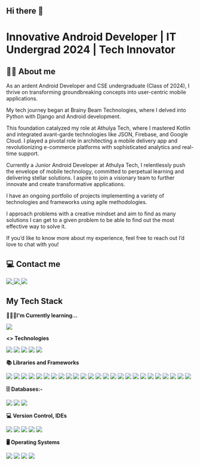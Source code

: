 ## Hi there 👋

<!--
**vaibhav201102/vaibhav201102** is a ✨ _special_ ✨ repository because its `README.md` (this file) appears on your GitHub profile.

Here are some ideas to get you started:

- 🔭 I’m currently working on ...
- 🌱 I’m currently learning ...
- 👯 I’m looking to collaborate on ...
- 🤔 I’m looking for help with ...
- 💬 Ask me about ...
- 📫 How to reach me: ...
- 😄 Pronouns: ...
- ⚡ Fun fact: ...
-->
<h1> Innovative Android Developer | IT Undergrad 2024 | Tech Innovator</h1>
<h2>🤟🏻 About me</h2>
<p>
As an ardent Android Developer and CSE undergraduate (Class of 2024), I thrive on transforming groundbreaking concepts into user-centric mobile applications.
</p>
<p>
My tech journey began at Brainy Beam Technologies, where I delved into Python with Django and Android development.
</p>
<p>
This foundation catalyzed my role at Athulya Tech, where I mastered Kotlin and integrated avant-garde technologies like JSON, Firebase, and Google Cloud. I played a pivotal role in architecting a mobile delivery app and revolutionizing e-commerce platforms with sophisticated analytics and real-time support.
</p>
<p>
Currently a Junior Android Developer at Athulya Tech, I relentlessly push the envelope of mobile technology, committed to perpetual learning and delivering stellar solutions. I aspire to join a visionary team to further innovate and create transformative applications.
</p>
<p>
I have an ongoing portfolio of projects implementing a variety of technologies and frameworks using agile methodologies. 
</p>
<p>
I approach problems with a creative mindset and aim to find as many solutions I can get to a given problem to be able to find out the most effective way to solve it.
</p>
<p>
If you’d like to know more about my experience, feel free to reach out I’d love to chat with you!
</p>
<h2>💻 Contact me</h2>
<a target = "_blank" href = "https://www.linkedin.com/in/vaibhav-joshi-042698212/">
  <img src="https://img.shields.io/badge/linkedin-0077B5?logo=linkedin&amp;logoColor=white&amp;style=for-the-badge" style="max-width: 100%;">
</a>
<a href = "https://www.instagram.com/mr._joshi._84/">
  <img src="https://img.shields.io/badge/Instagram-E4405F?logo=instagram&amp;logoColor=white&amp;style=for-the-badge" style="max-width: 100%;">
</a>
<a href = "https://github.com/vaibhav201102">
  <img src = "https://img.shields.io/badge/website-003049?style=for-the-badge&logo=About.me&logoColor=white">
</a>
<h2>My Tech Stack</h2>
<p>
  <p>
    <b>🧑🏻‍💻I'm Currently learning...</b>
  </p>
  <p>
    <a>
      <img src="https://img.shields.io/badge/Swift-F05138?logo=swift&amp;logoColor=white&amp;style=for-the-badge" style="max-width: 100%;">
    </a>
  </p>
  <p>
    <b><> Technologies</b>
  </p>
  <p>
    <a>
      <img src="https://img.shields.io/badge/Swift-F05138?logo=swift&amp;logoColor=white&amp;style=for-the-badge" style="max-width: 100%;">
    </a>
    <a>
      <img src="https://img.shields.io/badge/Java-F80000?logo=oracle&amp;logoColor=white&amp;style=for-the-badge" style="max-width: 100%;">
    </a>
    <a>
      <img src="https://img.shields.io/badge/Python-3776AB?logo=python&amp;logoColor=white&amp;style=for-the-badge" style="max-width: 100%;">
    </a>
     <a>
      <img src="https://img.shields.io/badge/Kotlin-0095D5?logo=kotlin&logoColor=white&style=for-the-badge" style="max-width: 100%;">
    </a>
     <a>
      <img src="https://img.shields.io/badge/C-A8B9CC?logo=c&logoColor=white&style=for-the-badge" style="max-width: 100%;">
    </a>
  </p>
  <p>
    <b>📚 Libraries and Frameworks</b>
  </p>
  <p>
    <a>
      <img src="https://img.shields.io/badge/Alamofire-ff5050?logo=&amp;logoColor=white&amp;style=for-the-badge" style="max-width: 100%;">
    </a>
     <a>
      <img src="https://img.shields.io/badge/Realm-39477F?logo=realm&amp;logoColor=white&amp;style=for-the-badge" style="max-width: 100%;">
    </a>
    <a>
      <img src="https://img.shields.io/badge/ML Kit-4285F4?logo=googlelens&amp;logoColor=white&amp;style=for-the-badge" style="max-width: 100%;">
    </a>
    <a>
      <img src="https://img.shields.io/badge/Picasso-0099cc?logo=&amp;logoColor=black&amp;style=for-the-badge" style="max-width: 100%;">
    </a>
    <a>
      <img src="https://img.shields.io/badge/Glide-32a852?logo=&logoColor=black&style=for-the-badge" style="max-width: 100%;">
    </a>
    <a>
      <img src="https://img.shields.io/badge/Retrofit-3b5998?logo=&logoColor=white&style=for-the-badge" style="max-width: 100%;">
    </a>
    <a>
      <img src="https://img.shields.io/badge/Room-00796b?logo=&logoColor=white&style=for-the-badge" style="max-width: 100%;">
    </a>
    <a>
      <img src="https://img.shields.io/badge/Dagger-fb8c00?logo=&logoColor=black&style=for-the-badge" style="max-width: 100%;">
    </a>
    <a>
      <img src="https://img.shields.io/badge/RxJava-bd2c00?logo=&logoColor=white&style=for-the-badge" style="max-width: 100%;">
    </a>
    <a>
      <img src="https://img.shields.io/badge/LiveData-4caf50?logo=&logoColor=white&style=for-the-badge" style="max-width: 100%;">
    </a>
    <a>
      <img src="https://img.shields.io/badge/Coroutines-ff6f00?logo=&logoColor=black&style=for-the-badge" style="max-width: 100%;">
    </a>
    <a>
      <img src="https://img.shields.io/badge/Hilt-6200ea?logo=&logoColor=white&style=for-the-badge" style="max-width: 100%;">
    </a>
    <a>
      <img src="https://img.shields.io/badge/AndroidX-3ddc84?logo=&logoColor=white&style=for-the-badge" style="max-width: 100%;">
    </a>
    <a>
      <img src="https://img.shields.io/badge/AndroidX_Core_KTX-3ddc84?logo=android&logoColor=white&style=for-the-badge" style="max-width: 100%;">
    </a>
    <a>
      <img src="https://img.shields.io/badge/AndroidX_AppCompat-3ddc84?logo=android&logoColor=white&style=for-the-badge" style="max-width: 100%;">
    </a>
    <a>
      <img src="https://img.shields.io/badge/Material_Design-4285F4?logo=google&logoColor=white&style=for-the-badge" style="max-width: 100%;">
    </a>
    <a>
      <img src="https://img.shields.io/badge/Navigation-3ddc84?logo=android&logoColor=white&style=for-the-badge" style="max-width: 100%;">
    </a>
    <a>
    <img src="https://img.shields.io/badge/Play_Services_Location-4285F4?logo=google&logoColor=white&style=for-the-badge" style="max-width: 100%;">
  </a>
  <a>
    <img src="https://img.shields.io/badge/Firebase_Messaging-FFCA28?logo=firebase&logoColor=black&style=for-the-badge" style="max-width: 100%;">
  </a>
  <a>
    <img src="https://img.shields.io/badge/Google_Maps_Services-4285F4?logo=google&logoColor=white&style=for-the-badge" style="max-width: 100%;">
  </a>
  <a>
    <img src="https://img.shields.io/badge/CameraX-3ddc84?logo=android&logoColor=white&style=for-the-badge" style="max-width: 100%;">
  </a>
  <a>
    <img src="https://img.shields.io/badge/Facebook_SDK-1877F2?logo=facebook&logoColor=white&style=for-the-badge" style="max-width: 100%;">
  </a>
  <a>
    <img src="https://img.shields.io/badge/Circle_Indicator-3ddc84?logo=android&logoColor=white&style=for-the-badge" style="max-width: 100%;">
  </a>
  <a>
    <img src="https://img.shields.io/badge/MPAndroidChart-3ddc84?logo=android&logoColor=white&style=for-the-badge" style="max-width: 100%;">
  </a>
  <a>
    <img src="https://img.shields.io/badge/OkHttp-4285F4?logo=square&logoColor=white&style=for-the-badge" style="max-width: 100%;">
  </a>

  </p>
  <p>
    <b>🗄️ Databases:-</b>
  </p>
  <p>
     <a>
      <img src="https://img.shields.io/badge/SQLite-003B57?logo=sqlite&amp;logoColor=white&amp;style=for-the-badge" style="max-width: 100%;">
    </a>
    <a>
      <img src="https://img.shields.io/badge/Firebase-FFCA28?logo=firebase&amp;logoColor=black&amp;style=for-the-badge" style="max-width: 100%;">
    </a>
    <a>
      <img src="https://img.shields.io/badge/Room-FFCA28?logo=room&amp;logoColor=black&amp;style=for-the-badge" style="max-width: 100%;">
    </a>
  </p>
  <p>
    <b>💻 Version Control, IDEs</b>
  </p>
  <p>
    <a>
      <img src="https://img.shields.io/badge/Github-181717?logo=github&amp;logoColor=white&amp;style=for-the-badge" style="max-width: 100%;">
    </a>
    <a>
      <img src="https://img.shields.io/badge/Bitbucket-0052CC?logo=bitbucket&amp;logoColor=white&amp;style=for-the-badge" style="max-width: 100%;">
    </a>
    <a>
      <img src="https://img.shields.io/badge/Xcode-147EFB?logo=xcode&amp;logoColor=white&amp;style=for-the-badge" style="max-width: 100%;">
    </a>
    <a>
      <img src="https://img.shields.io/badge/Android Studio-3DDC84?logo=androidstudio&amp;logoColor=white&amp;style=for-the-badge" style="max-width: 100%;">
    </a>
    <a>
      <img src="https://img.shields.io/badge/Intellij IDEA-000000?logo=intellijidea&amp;logoColor=white&amp;style=for-the-badge" style="max-width: 100%;">
    </a>   
  </p>
  <p>
    <b>🖥️ Operating Systems</b>
  </p>
  <p>
    <a>
      <img src="https://img.shields.io/badge/iOS-000000?logo=ios&amp;logoColor=white&amp;style=for-the-badge" style="max-width: 100%;">
    </a> 
    <a>
      <img src="https://img.shields.io/badge/macOS-000000?logo=macos&amp;logoColor=white&amp;style=for-the-badge" style="max-width: 100%;">
    </a>
    <a>
      <img src="https://img.shields.io/badge/Android-3DDC84?logo=android&amp;logoColor=white&amp;style=for-the-badge" style="max-width: 100%;">
    </a>
    <a>
      <img src="https://img.shields.io/badge/Windows-0078D6?logo=windows10&amp;logoColor=white&amp;style=for-the-badge" style="max-width: 100%;">
    </a>
  </p>
</p>
